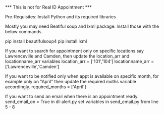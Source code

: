 *** This is not for Real ID Appointment ***

Pre-Requisites:
Install Python and its required libraries

Mostly you may need Beatiful soup and lxml package. Install those with the below commands.

pip install beautifulsoup4
pip install lxml


If you want to search for appointment only on specific locations say Lawrenceville and Camden, then update the location_arr and locationname_arr variables
location_arr = ['101','104']
locationname_arr = ['Lawrenceville','Camden']


If you want to be notified only when appt is available on specific month, for example only on "April" then update the required moths variable accordingly.
required_months = ['April']

If you want to send an email when there is an appointment ready.
send_email_on = True in dl-alert.py
set variables in send_email.py from line 5 - 8